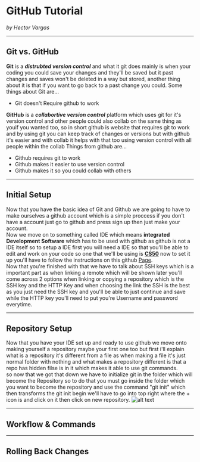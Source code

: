 # GitHub Tutorial

_by Hector Vargas_

---
## Git vs. GitHub
**Git** is a _**distrubted version control**_ and what it git does mainly is when your coding you could save your changes and they'll be saved but it past changes and saves won't be deleted in a way but stored, another thing about it is that if you want to go back to a past change you could.
Some things about Git are...
- Git doesn't Require github to work

**GitHub** is a _**collabortive version control**_ platform which uses git for it's version control and other people could also collab on the same thing as youif you wanted too, so in short github is website that requires git to work and by using git you can keep track of changes or versions but with github it's easier and with collab it helps with that too using version control with all people within the collab
Things from github are...
- Github requires git to work
- Github makes it easier to use version control
- Github makes it so you could collab with others

---
## Initial Setup
Now that you have the basic idea of Git and Github we are going to have to make ourselves a github account which is a simple proccess if you don't have a account just go to github and press sign up then just make your account.  
Now we move on to something called IDE which means **integrated Development Software** which has to be used with github as github is not a IDE itself so to setup a IDE first you will need a IDE so that you'll be able to edit and work on your code so one that we'll be using is **[CS50](https://ide.cs50.io/)** now to set it up you'll have to follow the instructions on this github [Page](https://github.com/hstatsep/ide50).  
Now that you're finished with that we have to talk about SSH keys which is a important part as when linking a remote which will be shown later you'll come across 2 options when linking or copying a repository which is the SSH key and the HTTP Key and when choosing the link the SSH is the best as you just need the SSH key and you'll be able to just continue and save while the HTTP key you'll need to put you're Username and password everytime.


---
## Repository Setup
Now that you have your IDE set up and ready to use github we move onto making yourself a repository maybe your first one too but first  i'll explain what is a repository it's different from a file as when making a file it's just normal folder with nothing and what makes a repository different is that a repo has hidden filse is in it which makes it able to use git commands.  
so now that we got that down we have to initialize git in the folder which will become the Repository so to do that you must go inside the folder which you want to become the repository and use the command "git init" which then transforms the git init
begin we'll have to go into top right where the + icon is and click on it then click on new repository.
![alt text](https://i.gyazo.com/b7e979aa7aafcfdf7b44cdee30490e87.png)  



---
## Workflow & Commands



---
## Rolling Back Changes